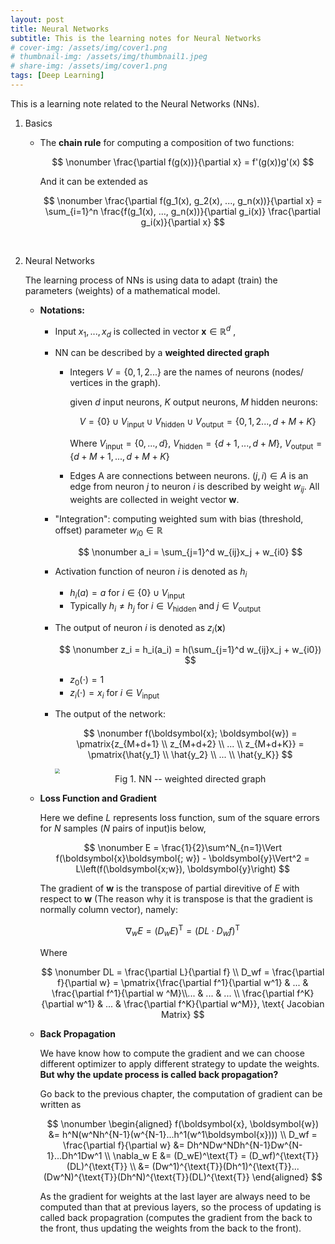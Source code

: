 ```yaml
---
layout: post
title: Neural Networks
subtitle: This is the learning notes for Neural Networks
# cover-img: /assets/img/cover1.png
# thumbnail-img: /assets/img/thumbnail1.jpeg
# share-img: /assets/img/cover1.png
tags: [Deep Learning]
---
```


This is a learning note related to the Neural Networks (NNs).



1. Basics

   * The **chain rule** for computing a composition of two functions:

     
     $$
     \nonumber \frac{\partial f(g(x))}{\partial x} = f'(g(x))g'(x)
     $$

     And it can be extended as

     
     $$
     \nonumber \frac{\partial f(g_1(x), g_2(x), ..., g_n(x))}{\partial x} = \sum_{i=1}^n \frac{f(g_1(x), ..., g_n(x))}{\partial g_i(x)} \frac{\partial g_i(x)}{\partial x}
     $$

​				

2. Neural Networks

   The learning process of NNs is using data to adapt (train) the parameters (weights) of a mathematical model.

   * **Notations:** 

     * Input $x_1, ..., x_d$ is collected in vector  $\boldsymbol{x}\in \mathbb{R}^d$ , 

     * NN can be described by a **weighted directed  graph** 

       * Integers $V = \{0,1,2...\}$ are the names of neurons (nodes/ vertices in the graph).

         given $d$ input neurons, $K$ output neurons, $M$ hidden neurons:

         
         $$
         \nonumber V = \{0\} \cup V_{\text{input}} \cup V_{\text{hidden}} \cup V_{\text{output}} = \{0,1,2..., d+M+K\}
         $$

         Where $V_{\text{input}} = \{0,...,d\}$, $V_{\text{hidden}} = \{d+1, ..., d+M\}$, $V_{\text{output}} = \{d+M+1, ..., d+M+K\}$ 

       * Edges A are connections between neurons. $(j,i) \in A$ is an edge from neuron $j$ to neuron $i$ is described by weight $w_{ij}$. All weights are collected in weight vector $\boldsymbol{w}$.

     * "Integration": computing weighted sum with bias (threshold, offset) parameter $w_{i0} \in \mathbb{R}$ 

       
       $$
       \nonumber a_i = \sum_{j=1}^d w_{ij}x_j + w_{i0}
       $$

     * Activation function of neuron $i$ is denoted as $h_i$

       * $h_i(a) = a \text{ for $i \in \{0\} \cup V_{\text{input}}$}$ 
       * Typically $h_i \neq h_j \text{ for $i \in V_{\text{hidden}} \text{ and } j \in V_{\text{output}}$}$ 

     * The output of neuron $i$ is denoted as $z_i(\boldsymbol{x})$ 

       
       $$
       \nonumber z_i = h_i(a_i) = h(\sum_{j=1}^d w_{ij}x_j + w_{i0})
       $$

       * $z_0(\cdot) = 1$
       * $z_i(\cdot) = x_i \text{ for } i \in V_{\text{input}}$ 

     * The output of the network: 

       
       $$
       \nonumber f(\boldsymbol{x}; \boldsymbol{w}) = \pmatrix{z_{M+d+1} \\ z_{M+d+2} \\ ... \\ z_{M+d+K}} = \pmatrix{\hat{y_1} \\ \hat{y_2} \\ ... \\ \hat{y_K}}
       $$
       

       <img src="/Users/hjy/yyberry/yyberry.github.io/assets/img/nn.png" style="zoom:50%;" />

       <div align = center>
         Fig 1. NN -- weighted directed graph
       </div>

   * **Loss Function and Gradient** 

     Here we define $L$ represents loss function, sum of the square errors for $N$ samples ($N$ pairs of input)is below,

     $$
     \nonumber E = \frac{1}{2}\sum^N_{n=1}\Vert f(\boldsymbol{x}\boldsymbol{; w}) - \boldsymbol{y}\Vert^2 = L\left(f(\boldsymbol{x;w}), \boldsymbol{y}\right)
     $$

     The gradient of $\boldsymbol{w}$ is the transpose of partial direvitive of $E$ with respect to $\boldsymbol{w}$ (The reason why it is transpose is that the gradient is normally column vector), namely:

     $$
     \nonumber \nabla_w E = (D_wE)^\text{T} = (D L \cdot D_w f)^\text{T}
     $$
     
     Where

     $$
     \nonumber
     DL = \frac{\partial L}{\partial f} \\
     D_wf = \frac{\partial f}{\partial w} = \pmatrix{\frac{\partial f^1}{\partial w^1} & ... & \frac{\partial f^1}{\partial w ^M}\\... & ... & ... \\ \frac{\partial f^K}{\partial w^1} & ... & \frac{\partial f^K}{\partial w^M}}, \text{ Jacobian Matrix}
     $$

   * **Back Propagation**

     We have know how to compute the gradient and we can choose different optimizer to apply different strategy to update the weights. **But why the update process is called back propagation?**

     Go back to the previous chapter, the computation of gradient can be written as 

     
     $$
     \nonumber \begin{aligned}
     f(\boldsymbol{x}, \boldsymbol{w}) &= h^N(w^Nh^{N-1}(w^{N-1}...h^1(w^1\boldsymbol{x}))) \\
     D_wf = \frac{\partial f}{\partial w} &= Dh^NDw^NDh^{N-1}Dw^{N-1}...Dh^1Dw^1 \\
     \nabla_w E &= (D_wE)^\text{T} = (D_wf)^{\text{T}}(DL)^{\text{T}} \\
     					&= (Dw^1)^{\text{T}}(Dh^1)^{\text{T}}...(Dw^N)^{\text{T}}(Dh^N)^{\text{T}}(DL)^{\text{T}}
     \end{aligned}
     $$
     

     As the gradient for weights at the last layer are always need to be computed than that at previous layers, so the process of updating is called back propagration (computes the gradient from the back to the front, thus updating the weights from the back to the front).
